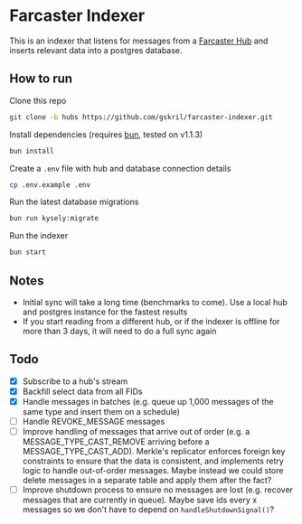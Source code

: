 # Farcaster Indexer

This is an indexer that listens for messages from a [Farcaster Hub](https://docs.farcaster.xyz/learn/architecture/hubs) and inserts relevant data into a postgres database.

## How to run

Clone this repo

```bash
git clone -b hubs https://github.com/gskril/farcaster-indexer.git
```

Install dependencies (requires [bun](https://bun.sh/), tested on v1.1.3)

```bash
bun install
```

Create a `.env` file with hub and database connection details

```bash
cp .env.example .env
```

Run the latest database migrations

```bash
bun run kysely:migrate
```

Run the indexer

```bash
bun start
```

## Notes

- Initial sync will take a long time (benchmarks to come). Use a local hub and postgres instance for the fastest results
- If you start reading from a different hub, or if the indexer is offline for more than 3 days, it will need to do a full sync again

## Todo

- [x] Subscribe to a hub's stream
- [x] Backfill select data from all FIDs
- [x] Handle messages in batches (e.g. queue up 1,000 messages of the same type and insert them on a schedule)
- [ ] Handle REVOKE_MESSAGE messages
- [ ] Improve handling of messages that arrive out of order (e.g. a MESSAGE_TYPE_CAST_REMOVE arriving before a MESSAGE_TYPE_CAST_ADD). Merkle's replicator enforces foreign key constraints to ensure that the data is consistent, and implements retry logic to handle out-of-order messages. Maybe instead we could store delete messages in a separate table and apply them after the fact?
- [ ] Improve shutdown process to ensure no messages are lost (e.g. recover messages that are currently in queue). Maybe save ids every x messages so we don't have to depend on `handleShutdownSignal()`?
